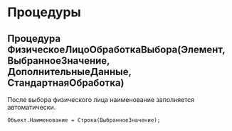 # Процедуры

## Процедура ФизическоеЛицоОбработкаВыбора(Элемент, ВыбранноеЗначение, ДополнительныеДанные, СтандартнаяОбработка)
После выбора физического лица наименование заполняется автоматически.
```
Объект.Наименование = Строка(ВыбранноеЗначение);
```

